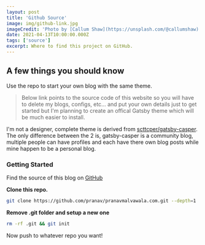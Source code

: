 ```yaml
---
layout: post
title: 'Github Source'
image: img/github-link.jpg
imageCredit: 'Photo by [Callum Shaw](https://unsplash.com/@callumshaw)'
date: 2021-04-13T10:00:00.000Z
tags: ['source']
excerpt: Where to find this project on GitHub.
---
```


## __A few things you should know__
Use the repo to start your own blog with the same theme.

>Below link points to the source code of this website so you will have to delete my blogs, configs, etc... and put your own details just to get started but I'm planning to create an offical Gatsby theme which will be much easier to install.

I'm not a designer, complete theme is derived from [scttcper/gatsby-casper](https://github.com/scttcper/gatsby-casper). The only difference between the 2 is, gatsby-casper is a community blog, multiple people can have 
profiles and each have there own blog posts while mine happen to be a personal blog.


### Getting Started
Find the source of this blog on [GitHub](https://github.com/pranavmalvawala/pranavmalvawala.com)

__Clone this repo.__
```bash
git clone https://github.com/pranav/pranavmalvawala.com.git --depth=1
```

__Remove .git folder and setup a new one__
```bash
rm -rf .git && git init
```

Now push to whatever repo you want!
